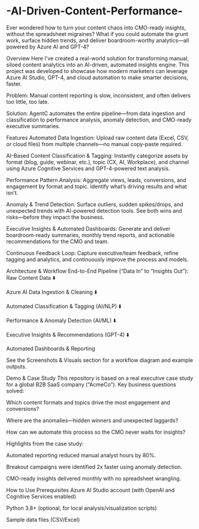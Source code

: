 # -AI-Driven-Content-Performance-
Ever wondered how to turn your content chaos into CMO-ready insights, without the spreadsheet migraines? What if you could automate the grunt work, surface hidden trends, and deliver boardroom-worthy analytics—all powered by Azure AI and GPT-4?
 
Overview
Here I've created a real-world solution for transforming manual, siloed content analytics into an AI-driven, automated insights engine.
This project was developed to showcase how modern marketers can leverage Azure AI Studio, GPT-4, and cloud automation to make smarter decisions, faster.

Problem:
Manual content reporting is slow, inconsistent, and often delivers too little, too late.

Solution:
AgentC automates the entire pipeline—from data ingestion and classification to performance analysis, anomaly detection, and CMO-ready executive summaries.

Features
Automated Data Ingestion:
Upload raw content data (Excel, CSV, or cloud files) from multiple channels—no manual copy-paste required.

AI-Based Content Classification & Tagging:
Instantly categorize assets by format (blog, guide, webinar, etc.), topic (CX, AI, Workplace), and channel using Azure Cognitive Services and GPT-4-powered text analysis.

Performance Pattern Analysis:
Aggregate views, leads, conversions, and engagement by format and topic. Identify what’s driving results and what isn’t.

Anomaly & Trend Detection:
Surface outliers, sudden spikes/drops, and unexpected trends with AI-powered detection tools. See both wins and risks—before they impact the business.

Executive Insights & Automated Dashboards:
Generate and deliver boardroom-ready summaries, monthly trend reports, and actionable recommendations for the CMO and team.

Continuous Feedback Loop:
Capture executive/team feedback, refine tagging and analytics, and continuously improve the process and models.

Architecture & Workflow
End-to-End Pipeline (“Data In” to “Insights Out”):
Raw Content Data
⬇️

Azure AI Data Ingestion & Cleaning
⬇️

Automated Classification & Tagging (AI/NLP)
⬇️

Performance & Anomaly Detection (AI/ML)
⬇️

Executive Insights & Recommendations (GPT-4)
⬇️

Automated Dashboards & Reporting

See the Screenshots & Visuals section for a workflow diagram and example outputs.

Demo & Case Study
This repository is based on a real executive case study for a global B2B SaaS company (“AcmeCo”).
Key business questions solved:

Which content formats and topics drive the most engagement and conversions?

Where are the anomalies—hidden winners and unexpected laggards?

How can we automate this process so the CMO never waits for insights?

Highlights from the case study:

Automated reporting reduced manual analyst hours by 80%.

Breakout campaigns were identified 2x faster using anomaly detection.

CMO-ready insights delivered monthly with no spreadsheet wrangling.

How to Use
Prerequisites
Azure AI Studio account (with OpenAI and Cognitive Services enabled)

Python 3.8+ (optional, for local analysis/visualization scripts)

Sample data files (CSV/Excel)
